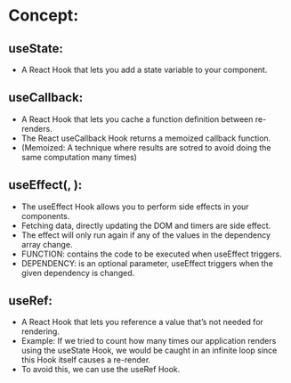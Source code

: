 # Concept:

## useState:
- A React Hook that lets you add a state variable to your component. 
## useCallback:
- A React Hook that lets you cache a function definition between re-renders.  
- The React useCallback Hook returns a memoized callback function.  
- (Memoized: A technique where results are sotred to avoid doing the same computation many times)  
## useEffect(<DEPENDECY>, <FUNCTION>):
- The useEffect Hook allows you to perform side effects in your components.  
- Fetching data, directly updating the DOM and timers are side effect.  
- The effect will only run again if any of the values in the dependency array change.  
- FUNCTION: contains the code to be executed when useEffect triggers.  
- DEPENDENCY: is an optional parameter, useEffect triggers when the given dependency is changed.
## useRef:
- A React Hook that lets you reference a value that’s not needed for rendering.  
- Example: If we tried to count how many times our application renders using the useState Hook, we would be caught in an infinite loop since this Hook itself causes a re-render.  
- To avoid this, we can use the useRef Hook.  
